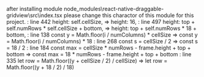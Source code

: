 

<!-- Sorry, -->
after installing module node_modules\react-native-draggable-gridview\src\index.tsx
please change this charactor of this module for this project.
: line 442
height: self.cellSize, => height: 16, 
: line 497
height: top + self.numRows * self.cellSize + bottom, => height: top + self.numRows * 18 + bottom,
: line 138
const y = Math.floor(i / numColumns) * cellSize => const y = Math.floor(i / numColumns) * 18
: line 268
const s = cellSize / 2 => const s = 18 / 2
: line 184
const max = cellSize * numRows - frame.height + top + bottom => const max = 18 * numRows - frame.height + top + bottom
: line 335
let row = Math.floor((y + cellSize / 2) / cellSize) => let row = Math.floor((y + 18 / 2) / 18)